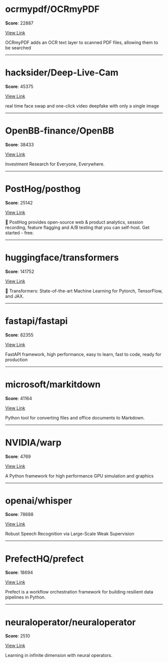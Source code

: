 
# ocrmypdf/OCRmyPDF

**Score**: 22887

[View Link](https://github.com/ocrmypdf/OCRmyPDF)

OCRmyPDF adds an OCR text layer to scanned PDF files, allowing them to be searched

---

# hacksider/Deep-Live-Cam

**Score**: 45375

[View Link](https://github.com/hacksider/Deep-Live-Cam)

real time face swap and one-click video deepfake with only a single image

---

# OpenBB-finance/OpenBB

**Score**: 38433

[View Link](https://github.com/OpenBB-finance/OpenBB)

Investment Research for Everyone, Everywhere.

---

# PostHog/posthog

**Score**: 25142

[View Link](https://github.com/PostHog/posthog)

🦔 PostHog provides open-source web & product analytics, session recording, feature flagging and A/B testing that you can self-host. Get started - free.

---

# huggingface/transformers

**Score**: 141752

[View Link](https://github.com/huggingface/transformers)

🤗 Transformers: State-of-the-art Machine Learning for Pytorch, TensorFlow, and JAX.

---

# fastapi/fastapi

**Score**: 82355

[View Link](https://github.com/fastapi/fastapi)

FastAPI framework, high performance, easy to learn, fast to code, ready for production

---

# microsoft/markitdown

**Score**: 41164

[View Link](https://github.com/microsoft/markitdown)

Python tool for converting files and office documents to Markdown.

---

# NVIDIA/warp

**Score**: 4769

[View Link](https://github.com/NVIDIA/warp)

A Python framework for high performance GPU simulation and graphics

---

# openai/whisper

**Score**: 78688

[View Link](https://github.com/openai/whisper)

Robust Speech Recognition via Large-Scale Weak Supervision

---

# PrefectHQ/prefect

**Score**: 18694

[View Link](https://github.com/PrefectHQ/prefect)

Prefect is a workflow orchestration framework for building resilient data pipelines in Python.

---

# neuraloperator/neuraloperator

**Score**: 2510

[View Link](https://github.com/neuraloperator/neuraloperator)

Learning in infinite dimension with neural operators.
